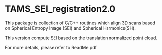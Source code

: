 # TAMS_SEI_registration2.0

This package is collection of C/C++ routines which align 3D scans based
on Spherical Entropy Image (SEI) and Spherical Harmonics(SH). 

This version compute SEI based on the translation normalized point cloud. 

For more details, please refer to ReadMe.pdf
